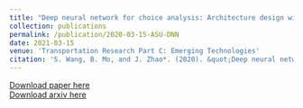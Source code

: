 ```yaml
---
title: "Deep neural network for choice analysis: Architecture design with alternative-specific utility functions"
collection: publications
permalink: /publication/2020-03-15-ASU-DNN
date: 2021-03-15
venue: 'Transportation Research Part C: Emerging Technologies'
citation: 'S. Wang, B. Mo, and J. Zhao*. (2020). &quot;Deep neural network for choice analysis: Architecture design with alternative-specific utility functions.&quot; <i>Transportation Research Part C: Emerging Technologies</i>. 112, 234-251.'
---
```


[Download paper here](https://www.sciencedirect.com/science/article/pii/S0968090X19310381?casa_token=DoOPWs7-VfkAAAAA:u5yWnKyHsGUizaglScNeuAxfUErwdF-klhxYyOrpyJWWMVxFiT2cAfZIOVCFoxXrod7x-eKQDI8) \
[Download arxiv here](https://arxiv.org/abs/1909.07481)
